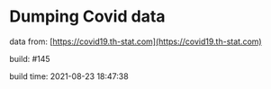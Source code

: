 Dumping Covid data
==================
                        
data from: [https://covid19.th-stat.com](https://covid19.th-stat.com)

build: #145

build time: 2021-08-23 18:47:38
